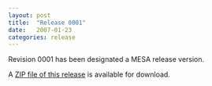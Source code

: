 ```yaml
---
layout: post
title:  "Release 0001"
date:   2007-01-23
categories: release
---
```


Revision 0001 has been designated a MESA release version.


A [ZIP file of this release][zip] is available for download.

[zip]:http://sourceforge.net/projects/mesa/files/releases/mesa-r0001.zip/download
